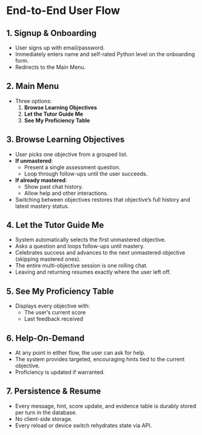 # End-to-End User Flow

## 1. Signup & Onboarding
- User signs up with email/password.
- Immediately enters name and self-rated Python level on the onboarding form.
- Redirects to the Main Menu.

## 2. Main Menu
- Three options:
  1. **Browse Learning Objectives**
  2. **Let the Tutor Guide Me**
  3. **See My Proficiency Table**

## 3. Browse Learning Objectives
- User picks one objective from a grouped list.
- **If unmastered**:
  - Present a single assessment question.
  - Loop through follow-ups until the user succeeds.
- **If already mastered**:
  - Show past chat history.
  - Allow help and other interactions.
- Switching between objectives restores that objective’s full history and latest mastery status.

## 4. Let the Tutor Guide Me
- System automatically selects the first unmastered objective.
- Asks a question and loops follow-ups until mastery.
- Celebrates success and advances to the next unmastered objective (skipping mastered ones).
- The entire multi-objective session is one rolling chat.
- Leaving and returning resumes exactly where the user left off.

## 5. See My Proficiency Table
- Displays every objective with:
  - The user’s current score
  - Last feedback received

## 6. Help-On-Demand
- At any point in either flow, the user can ask for help.
- The system provides targeted, encouraging hints tied to the current objective.
- Proficiency is updated if warranted.

## 7. Persistence & Resume
- Every message, hint, score update, and evidence table is durably stored per turn in the database.
- No client-side storage.
- Every reload or device switch rehydrates state via API.
